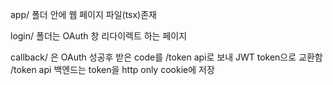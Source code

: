 app/ 폴더 안에 웹 페이지 파일(tsx)존재

login/ 폴더는 OAuth 창 리다이렉트 하는 페이지

callback/ 은 OAuth 성공후 받은 code를 /token api로 보내 JWT token으로 교환함
/token api 백엔드는 token을 http only cookie에 저장